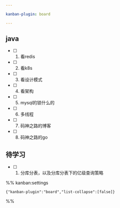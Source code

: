 ```yaml
---

kanban-plugin: board

---
```


## java

- [ ] 1. 看redis
- [ ] 2. 看k8s
- [ ] 3. 看设计模式
- [ ] 4. 看架构
- [ ] 5. mysql的锁什么的
- [ ] 6. 多线程
- [ ] 7. 码神之路的博客
- [ ] 8. 码神之路的go


## 待学习

- [ ] 1. 分库分表，以及分库分表下的亿级查询策略




%% kanban:settings
```
{"kanban-plugin":"board","list-collapse":[false]}
```
%%
